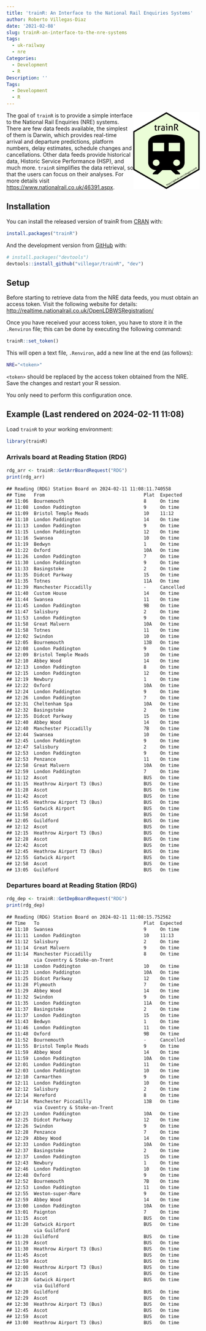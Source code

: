 ```yaml
---
title: 'trainR: An Interface to the National Rail Enquiries Systems'
author: Roberto Villegas-Diaz
date: '2021-02-08'
slug: trainR-an-interface-to-the-nre-systems
tags:
  - uk-railway
  - nre
Categories:
  - Development
  - R
Description: ''
Tags:
  - Development
  - R
---
```


<img src="https://raw.githubusercontent.com/villegar/trainR/main/inst/images/logo.png" alt="logo" align="right" height=200px/>

The goal of `trainR` is to provide a simple interface to the 
National Rail Enquiries (NRE) systems. There are few data feeds 
available, the simplest of them is Darwin, which provides real-time 
arrival and departure predictions, platform numbers, delay estimates, 
schedule changes and cancellations. Other data feeds provide historical 
data, Historic Service Performance (HSP), and much more. `trainR` 
simplifies the data retrieval, so that the users can focus on their 
analyses. For more details visit 
https://www.nationalrail.co.uk/46391.aspx.

## Installation

You can install the released version of trainR from [CRAN](https://CRAN.R-project.org) with:

``` r
install.packages("trainR")
```

And the development version from [GitHub](https://github.com/) with:

``` r
# install.packages("devtools")
devtools::install_github("villegar/trainR", "dev")
```

## Setup
Before starting to retrieve data from the NRE data feeds, you must obtain an access token. 
Visit the following website for details: http://realtime.nationalrail.co.uk/OpenLDBWSRegistration/

Once you have received your access token, you have to store it in the `.Renviron` file; this can be 
done by executing the following command:


```r
trainR::set_token()
```

This will open a text file, `.Renviron`, add a new line at the end (as follows):

```bash
NRE="<token>"
```

`<token>` should be replaced by the access token obtained from the NRE. Save the changes and restart 
your R session.

You only need to perform this configuration once.

## Example (Last rendered on 2024-02-11 11:08)

Load `trainR` to your working environment:

```r
library(trainR)
```

### Arrivals board at Reading Station (RDG)


```r
rdg_arr <- trainR::GetArrBoardRequest("RDG")
print(rdg_arr)
```

```
## Reading (RDG) Station Board on 2024-02-11 11:08:11.740558
## Time   From                                    Plat  Expected
## 11:06  Bournemouth                             8     On time
## 11:08  London Paddington                       9     On time
## 11:09  Bristol Temple Meads                    10    11:12
## 11:10  London Paddington                       14    On time
## 11:13  London Paddington                       9     On time
## 11:15  London Paddington                       12    On time
## 11:16  Swansea                                 10    On time
## 11:19  Bedwyn                                  1     On time
## 11:22  Oxford                                  10A   On time
## 11:26  London Paddington                       7     On time
## 11:30  London Paddington                       9     On time
## 11:33  Basingstoke                             2     On time
## 11:35  Didcot Parkway                          15    On time
## 11:35  Totnes                                  11A   On time
## 11:39  Manchester Piccadilly                   -     Cancelled
## 11:40  Custom House                            14    On time
## 11:44  Swansea                                 11    On time
## 11:45  London Paddington                       9B    On time
## 11:47  Salisbury                               2     On time
## 11:53  London Paddington                       9     On time
## 11:58  Great Malvern                           10A   On time
## 11:58  Totnes                                  11    On time
## 12:02  Swindon                                 10    On time
## 12:05  Bournemouth                             13B   On time
## 12:08  London Paddington                       9     On time
## 12:09  Bristol Temple Meads                    10    On time
## 12:10  Abbey Wood                              14    On time
## 12:13  London Paddington                       8     On time
## 12:15  London Paddington                       12    On time
## 12:19  Newbury                                 1     On time
## 12:22  Oxford                                  10A   On time
## 12:24  London Paddington                       9     On time
## 12:26  London Paddington                       7     On time
## 12:31  Cheltenham Spa                          10A   On time
## 12:32  Basingstoke                             2     On time
## 12:35  Didcot Parkway                          15    On time
## 12:40  Abbey Wood                              14    On time
## 12:40  Manchester Piccadilly                   7B    On time
## 12:44  Swansea                                 10    On time
## 12:45  London Paddington                       9     On time
## 12:47  Salisbury                               2     On time
## 12:53  London Paddington                       9     On time
## 12:53  Penzance                                11    On time
## 12:58  Great Malvern                           10A   On time
## 12:59  London Paddington                       7     On time
## 11:12  Ascot                                   BUS   On time
## 11:15  Heathrow Airport T3 (Bus)               BUS   On time
## 11:28  Ascot                                   BUS   On time
## 11:42  Ascot                                   BUS   On time
## 11:45  Heathrow Airport T3 (Bus)               BUS   On time
## 11:55  Gatwick Airport                         BUS   On time
## 11:58  Ascot                                   BUS   On time
## 12:05  Guildford                               BUS   On time
## 12:12  Ascot                                   BUS   On time
## 12:15  Heathrow Airport T3 (Bus)               BUS   On time
## 12:28  Ascot                                   BUS   On time
## 12:42  Ascot                                   BUS   On time
## 12:45  Heathrow Airport T3 (Bus)               BUS   On time
## 12:55  Gatwick Airport                         BUS   On time
## 12:58  Ascot                                   BUS   On time
## 13:05  Guildford                               BUS   On time
```

### Departures board at Reading Station (RDG)


```r
rdg_dep <- trainR::GetDepBoardRequest("RDG")
print(rdg_dep)
```

```
## Reading (RDG) Station Board on 2024-02-11 11:08:15.752562
## Time   To                                      Plat  Expected
## 11:10  Swansea                                 9     On time
## 11:11  London Paddington                       10    11:13
## 11:12  Salisbury                               2     On time
## 11:14  Great Malvern                           9     On time
## 11:14  Manchester Piccadilly                   8     On time
##        via Coventry & Stoke-on-Trent           
## 11:18  London Paddington                       10    On time
## 11:23  London Paddington                       10A   On time
## 11:25  Didcot Parkway                          12    On time
## 11:28  Plymouth                                7     On time
## 11:29  Abbey Wood                              14    On time
## 11:32  Swindon                                 9     On time
## 11:35  London Paddington                       11A   On time
## 11:37  Basingstoke                             2     On time
## 11:37  London Paddington                       15    On time
## 11:43  Bedwyn                                  1     On time
## 11:46  London Paddington                       11    On time
## 11:48  Oxford                                  9B    On time
## 11:52  Bournemouth                             -     Cancelled
## 11:55  Bristol Temple Meads                    9     On time
## 11:59  Abbey Wood                              14    On time
## 11:59  London Paddington                       10A   On time
## 12:01  London Paddington                       11    On time
## 12:03  London Paddington                       10    On time
## 12:10  Carmarthen                              9     On time
## 12:11  London Paddington                       10    On time
## 12:12  Salisbury                               2     On time
## 12:14  Hereford                                8     On time
## 12:14  Manchester Piccadilly                   13B   On time
##        via Coventry & Stoke-on-Trent           
## 12:23  London Paddington                       10A   On time
## 12:25  Didcot Parkway                          12    On time
## 12:26  Swindon                                 9     On time
## 12:28  Penzance                                7     On time
## 12:29  Abbey Wood                              14    On time
## 12:33  London Paddington                       10A   On time
## 12:37  Basingstoke                             2     On time
## 12:37  London Paddington                       15    On time
## 12:43  Newbury                                 1     On time
## 12:46  London Paddington                       10    On time
## 12:48  Oxford                                  9     On time
## 12:52  Bournemouth                             7B    On time
## 12:53  London Paddington                       11    On time
## 12:55  Weston-super-Mare                       9     On time
## 12:59  Abbey Wood                              14    On time
## 13:00  London Paddington                       10A   On time
## 13:01  Paignton                                7     On time
## 11:15  Ascot                                   BUS   On time
## 11:20  Gatwick Airport                         BUS   On time
##        via Guildford                           
## 11:20  Guildford                               BUS   On time
## 11:29  Ascot                                   BUS   On time
## 11:30  Heathrow Airport T3 (Bus)               BUS   On time
## 11:45  Ascot                                   BUS   On time
## 11:59  Ascot                                   BUS   On time
## 12:00  Heathrow Airport T3 (Bus)               BUS   On time
## 12:15  Ascot                                   BUS   On time
## 12:20  Gatwick Airport                         BUS   On time
##        via Guildford                           
## 12:20  Guildford                               BUS   On time
## 12:29  Ascot                                   BUS   On time
## 12:30  Heathrow Airport T3 (Bus)               BUS   On time
## 12:45  Ascot                                   BUS   On time
## 12:59  Ascot                                   BUS   On time
## 13:00  Heathrow Airport T3 (Bus)               BUS   On time
```

